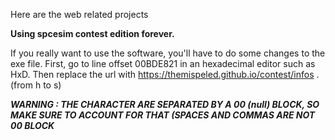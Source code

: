 Here are the web related projects

**Using spcesim contest edition forever.**

If you really want to use the software, you'll have to do some changes to the exe file. First, go to line offset 00BDE821 in an hexadecimal editor such as HxD. Then replace the url with https://themispeled.github.io/contest/infos .(from h to s)

***WARNING : THE CHARACTER ARE SEPARATED BY A 00 (null) BLOCK, SO MAKE SURE TO ACCOUNT FOR THAT (SPACES AND COMMAS ARE NOT 00 BLOCK***
